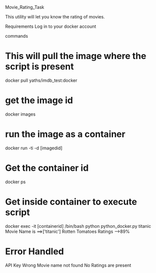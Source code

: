 Movie_Rating_Task

This utility will let you know the rating of movies.

Requirements
Log in to your docker account 

commands
# This will pull the image where the script is present

docker pull yaths/imdb_test:docker
# get the image id

docker images
# run the image as a container

docker run -ti -d [imagedid]
# Get the container id

docker ps
# Get inside container to execute script

docker exec -it [containerid] /bin/bash
python  python_docker.py titanic
Movie Name is ==>['titanic']
Rotten Tomatoes Ratings -->89%
# Error Handled
API Key Wrong
Movie name not found
No Ratings are present

